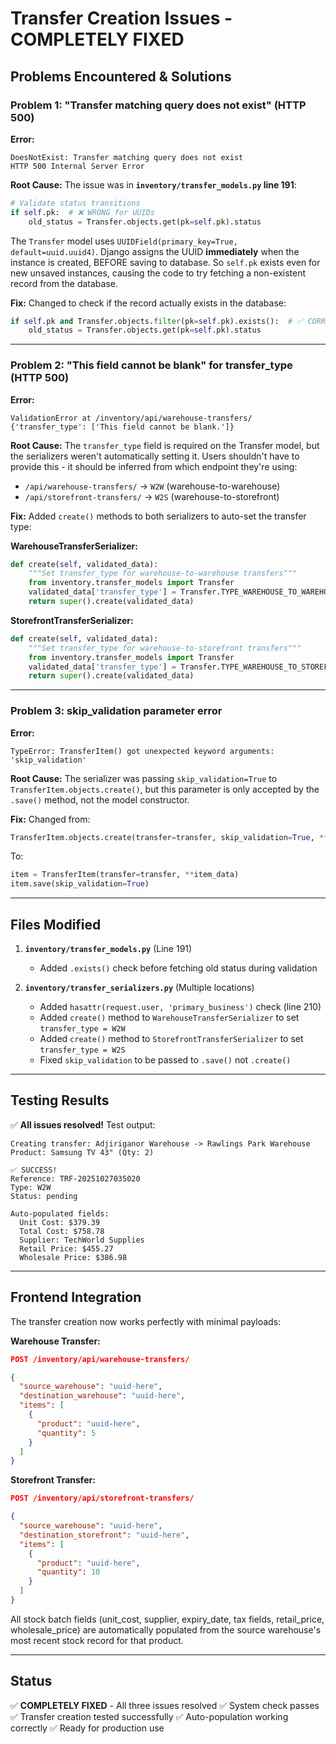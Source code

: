 # Transfer Creation Issues - COMPLETELY FIXED

## Problems Encountered & Solutions

### Problem 1: "Transfer matching query does not exist" (HTTP 500)

**Error:**
```
DoesNotExist: Transfer matching query does not exist
HTTP 500 Internal Server Error
```

**Root Cause:**
The issue was in **`inventory/transfer_models.py` line 191**:

```python
# Validate status transitions
if self.pk:  # ❌ WRONG for UUIDs
    old_status = Transfer.objects.get(pk=self.pk).status
```

The `Transfer` model uses `UUIDField(primary_key=True, default=uuid.uuid4)`. Django assigns the UUID **immediately** when the instance is created, BEFORE saving to database. So `self.pk` exists even for new unsaved instances, causing the code to try fetching a non-existent record from the database.

**Fix:**
Changed to check if the record actually exists in the database:

```python
if self.pk and Transfer.objects.filter(pk=self.pk).exists():  # ✅ CORRECT
    old_status = Transfer.objects.get(pk=self.pk).status
```

---

### Problem 2: "This field cannot be blank" for transfer_type (HTTP 500)

**Error:**
```
ValidationError at /inventory/api/warehouse-transfers/
{'transfer_type': ['This field cannot be blank.']}
```

**Root Cause:**
The `transfer_type` field is required on the Transfer model, but the serializers weren't automatically setting it. Users shouldn't have to provide this - it should be inferred from which endpoint they're using:
- `/api/warehouse-transfers/` → `W2W` (warehouse-to-warehouse)
- `/api/storefront-transfers/` → `W2S` (warehouse-to-storefront)

**Fix:**
Added `create()` methods to both serializers to auto-set the transfer type:

**WarehouseTransferSerializer:**
```python
def create(self, validated_data):
    """Set transfer_type for warehouse-to-warehouse transfers"""
    from inventory.transfer_models import Transfer
    validated_data['transfer_type'] = Transfer.TYPE_WAREHOUSE_TO_WAREHOUSE
    return super().create(validated_data)
```

**StorefrontTransferSerializer:**
```python
def create(self, validated_data):
    """Set transfer_type for warehouse-to-storefront transfers"""
    from inventory.transfer_models import Transfer
    validated_data['transfer_type'] = Transfer.TYPE_WAREHOUSE_TO_STOREFRONT
    return super().create(validated_data)
```

---

### Problem 3: skip_validation parameter error

**Error:**
```
TypeError: TransferItem() got unexpected keyword arguments: 'skip_validation'
```

**Root Cause:**
The serializer was passing `skip_validation=True` to `TransferItem.objects.create()`, but this parameter is only accepted by the `.save()` method, not the model constructor.

**Fix:**
Changed from:
```python
TransferItem.objects.create(transfer=transfer, skip_validation=True, **item_data)
```

To:
```python
item = TransferItem(transfer=transfer, **item_data)
item.save(skip_validation=True)
```

---

## Files Modified

1. **`inventory/transfer_models.py`** (Line 191)
   - Added `.exists()` check before fetching old status during validation
   
2. **`inventory/transfer_serializers.py`** (Multiple locations)
   - Added `hasattr(request.user, 'primary_business')` check (line 210)
   - Added `create()` method to `WarehouseTransferSerializer` to set `transfer_type = W2W`
   - Added `create()` method to `StorefrontTransferSerializer` to set `transfer_type = W2S`
   - Fixed `skip_validation` to be passed to `.save()` not `.create()`

---

## Testing Results

✅ **All issues resolved!** Test output:

```
Creating transfer: Adjiriganor Warehouse -> Rawlings Park Warehouse
Product: Samsung TV 43" (Qty: 2)

✅ SUCCESS!
Reference: TRF-20251027035020
Type: W2W
Status: pending

Auto-populated fields:
  Unit Cost: $379.39
  Total Cost: $758.78
  Supplier: TechWorld Supplies
  Retail Price: $455.27
  Wholesale Price: $386.98
```

---

## Frontend Integration

The transfer creation now works perfectly with minimal payloads:

**Warehouse Transfer:**
```json
POST /inventory/api/warehouse-transfers/

{
  "source_warehouse": "uuid-here",
  "destination_warehouse": "uuid-here",
  "items": [
    {
      "product": "uuid-here",
      "quantity": 5
    }
  ]
}
```

**Storefront Transfer:**
```json
POST /inventory/api/storefront-transfers/

{
  "source_warehouse": "uuid-here",
  "destination_storefront": "uuid-here",
  "items": [
    {
      "product": "uuid-here",
      "quantity": 10
    }
  ]
}
```

All stock batch fields (unit_cost, supplier, expiry_date, tax fields, retail_price, wholesale_price) are automatically populated from the source warehouse's most recent stock record for that product.

---

## Status

✅ **COMPLETELY FIXED** - All three issues resolved
✅ System check passes
✅ Transfer creation tested successfully
✅ Auto-population working correctly
✅ Ready for production use
